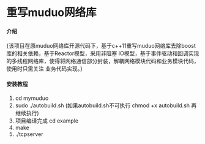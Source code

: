 # 重写muduo网络库

#### 介绍
{该项目在原muduo网络库开源代码下，基于c++11重写muduo网络库去除boost库的相关依赖，基于Reactor模型，采用非阻塞
IO模型，基于事件驱动和回调实现的多线程网络库，使得将网络通信部分封装，解耦网络模块代码和业务模块代码，使用时只需关注
业务代码实现。}




#### 安装教程

1.  cd mymuduo
2.  sudo ./autobuild.sh (如果autobuild.sh不可执行 chmod +x autobuild.sh 再继续执行)
3.  项目编译完成 cd example
4.  make
5.  ./tcpserver


